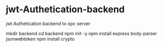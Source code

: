 # jwt-Authetication-backend
jwt Authetication backend to opc server


mkdir backend
cd backend
npm init -y
npm install express body-parser jsonwebtoken
npm install crypto

